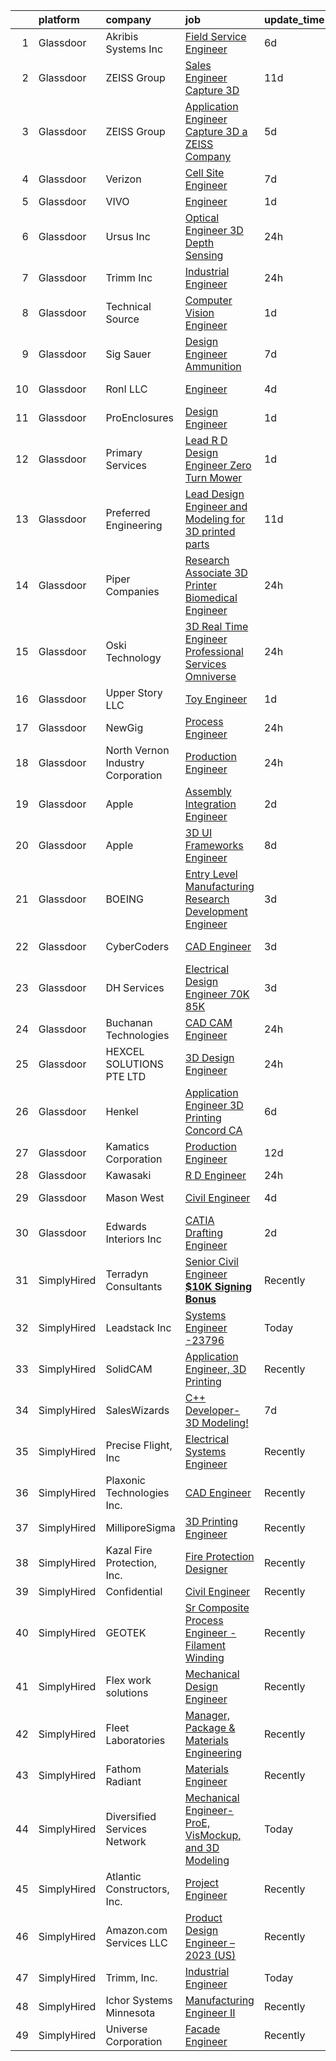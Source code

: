 

|    | platform    | company                           | job                                                                                                                                                                                                                                                                                                                                                                                                                                                                                                                                                                                                                                                                                                                                                                                                                                                                                                                                                                                                                                                                                                                                                                                                                                                                                                                                                                                                                        | update_time   | location                 |
|---:|:------------|:----------------------------------|:---------------------------------------------------------------------------------------------------------------------------------------------------------------------------------------------------------------------------------------------------------------------------------------------------------------------------------------------------------------------------------------------------------------------------------------------------------------------------------------------------------------------------------------------------------------------------------------------------------------------------------------------------------------------------------------------------------------------------------------------------------------------------------------------------------------------------------------------------------------------------------------------------------------------------------------------------------------------------------------------------------------------------------------------------------------------------------------------------------------------------------------------------------------------------------------------------------------------------------------------------------------------------------------------------------------------------------------------------------------------------------------------------------------------------|:--------------|:-------------------------|
|  1 | Glassdoor   | Akribis Systems Inc               | [Field Service Engineer](https://www.glassdoor.com/partner/jobListing.htm?pos=108&ao=1110586&s=58&guid=00000182cea9d863a29eca8887223376&src=GD_JOB_AD&t=SR&vt=w&ea=1&cs=1_7ad6b84d&cb=1661324614200&jobListingId=1008076710592&cpc=10BFF6CCFC5AD8C2&jrtk=3-0-1gb7ajm4g2989001-1gb7ajm50irmi800-6291701da4170bf7--6NYlbfkN0CtwOkgDuej6vPfWODMxjOIyNEohQmdYMppGq8y8dOpBoTzitlsCnYxhtd9vTmg1UzdLh6rPFF_VVqZxLF21bByCvyhy1O5MzjgVvU9Acc7_Q8WwQ-g1M1GZMB7DLJjc-KngpyCITh3-whGh1WGSCa4PiUt_zMeFc1nIPRWs5Fo5lK0Hj3Ps5EC0PZ8ldH-naRgiU6mgs7DRGkrQ9omG15B-Hxdf-kcMV8RSEgvxjUY5uIdZSmfzSjFcvSt531rBfFEOQxUfbbnm4011NVhQDGaqMToMaTZw0UHgqoAgKrR4FBgqvX4KElbkH1e6b2ZwUcoIHAAU3-vyNhkl2r2PQ_Wae0qp84LtPvQKzG-V1NrzSP6hctHJWyU1M4iN7AFHMbq7x2yv8KMlwRtjxbDAoode3kwsVwpB9n0UHg8JtT0CXr17U1iK8Y0iBVKm9jpG43Vz4AumgTAEl3BtpQHKuGnEBjC67A1gCohYF8eG1GdgHeazSfHkh2kvXtMR7SpTbvb-4-Y4TMTCA%3D%3D)                                                                                                                                                                                                                                                                                                                                                                                                                                                                                                                                              | 6d            | Hudson, WI               |
|  2 | Glassdoor   | ZEISS Group                       | [Sales Engineer  Capture 3D](https://www.glassdoor.com/partner/jobListing.htm?pos=103&ao=1110586&s=58&guid=00000182cea9d863a29eca8887223376&src=GD_JOB_AD&t=SR&vt=w&ea=1&cs=1_6c593a16&cb=1661324614199&jobListingId=1008069116207&cpc=EE119509A2DB00C7&jrtk=3-0-1gb7ajm4g2989001-1gb7ajm50irmi800-31567f91b33f287e--6NYlbfkN0ABwDUVlT3Pw5qAnq35jQOIcsB_LA26JxM8HdsefTKsTS0GE99TacnG1pCK3KQxxqg5o3m6y5lKSgdx4bDOGe9lCRdIDrJ771IzmRYM_8nQScsWtXfinQd9VPB_dWl53bWYPNVkKLzZ9A0aa7OC6Pah_7AfAGV2wBszciY94p-l4fvHnkNxWG3Szb1KYzlwFJGfS540Th7ToiJDsW-5-r-VaHCGk_hGk_dpwnyIJzU31oyKKWntw30osgazsRbcxI0ZRxy2vsvK4SL2ZtwrjJzXaDF1tip7GtkFaz4T7nyQSA7H53xnXluT-Pc7kfz5KnogorueTUFaeiindUzPSJfYm-Endu6shXE5XVhoxUyzWEpmfipsx1XZsQ6n9UN3hPuG7GiD0lLA-_S0OWxHtSDA1VTenPrawJ8kEUtHilerLSHSGxm0ZsWwK0cZWuxWdFSjaTjUN1WTf1L_gxTvFelXUWd-oyIye5lNB5nC9BBeg_XwfFXsN8pkk0jQsImh6LbW05GBXIkzOA%3D%3D)                                                                                                                                                                                                                                                                                                                                                                                                                                                                                                                                          | 11d           | Tampa, FL                |
|  3 | Glassdoor   | ZEISS Group                       | [Application Engineer  Capture 3D  a ZEISS Company](https://www.glassdoor.com/partner/jobListing.htm?pos=113&ao=1110586&s=58&guid=00000182cea9d863a29eca8887223376&src=GD_JOB_AD&t=SR&vt=w&cs=1_96659ab1&cb=1661324614200&jobListingId=1008079122129&cpc=2CAED5C921A5F994&jrtk=3-0-1gb7ajm4g2989001-1gb7ajm50irmi800-ca43f4a9a4346213--6NYlbfkN0APGjrfuLgE7GmOqvlNb-vrbT_Hjdj5DhKxRQaYk8SXBnmOwZaoUr917AJKcF3O52t_TCJOSgFLRMDnOV_KOMGPUoTz6vhXW8FCmW0H5rwNqldcaiWMuRqiVdXAGlSpamJ7jFMIYLVL8nhW3ptFc7jpLeYFRqX_h0BCXdvqMobKbiSeO-KDWBkf9-GtjUhNmyjlJzGNGQR-gjGQg2yKvMv42bXzB3oe5WJLesJnNdHdlx2Yu1hm_aA-u-FNLK3q-z-_C8xO5Nsh-x5F7rx8wxNpq7TwcVuYFCjrbRvuTYV7-otiQnxf63L43-r6lBgufyClLyIYYB3NDOEjgNyHrMMJjjNeTtDhNQsFzr50IjgikXaikzQs78Tfbz8qJGCK1QGNjDcoUlBWqqXFxLwaWubyCUaUiJHllhflflwpAs1S_gjlJuGRBwBDK25VpxSO3ZhAIgaKo6ovosFbhSEd1rAnoej1jJh6eqNFH6NCaSPUzoxX7OakXHk52k_xKXrLcZjrONn3DfzbQjpHVa5Tm6Qn1nvk9JVvyxubcNcXUf44EYDVae6uuo-1sZP1O6dkVDKX0glp-hvCsqRl8djqW5qnhwLoUIMYOhJU5BFFXJEBFpTrUqwjZeokEtjf39WV4dZKb23CyXAAcTjDISTFMwepQhJvOxSj7xRmrQzOfGI3aA%3D%3D)                                                                                                                                                                                                                                                                                                                                                        | 5d            | Washington State         |
|  4 | Glassdoor   | Verizon                           | [Cell Site Engineer](https://www.glassdoor.com/partner/jobListing.htm?pos=127&ao=1136043&s=58&guid=00000182cea9d863a29eca8887223376&src=GD_JOB_AD&t=SR&vt=w&cs=1_7c3b3eee&cb=1661324614202&jobListingId=1008074744661&jrtk=3-0-1gb7ajm4g2989001-1gb7ajm50irmi800-f33335cb4b404594-)                                                                                                                                                                                                                                                                                                                                                                                                                                                                                                                                                                                                                                                                                                                                                                                                                                                                                                                                                                                                                                                                                                                                        | 7d            | Plant City, FL           |
|  5 | Glassdoor   | VIVO                              | [Engineer](https://www.glassdoor.com/partner/jobListing.htm?pos=101&ao=1110586&s=58&guid=00000182cea9d863a29eca8887223376&src=GD_JOB_AD&t=SR&vt=w&ea=1&cs=1_cc3a2912&cb=1661324614198&jobListingId=1008085911618&cpc=32FC7AA3C8D42125&jrtk=3-0-1gb7ajm4g2989001-1gb7ajm50irmi800-c7215dc16cfc33e5--6NYlbfkN0AiZWmRzilFqfRcYw3xyS8GBX2FwNtIPeoIpj26BiedIJqXcI7CdyKFu_aW3hzxuzH8plzAzh3JSt0gIgh8zXT9ugxcx0vm90ELTspjkdJTRPJzMWlNt38iPs7M7u6RfBvK2qFSMCJ7GCHwTvKDaD4fMOcFjWN8pJYVKnGNWc3iH3rsxaJ9py6l7vwUUaqvjkh7W0SBDtzmIVkMSFv4j0QByp8z8RG_5Yv1y_TY9-Iq9OXXP8ELMvS0uZbIaOZdpfMP_faIfAjrtDpDUXoohQdYhakqsM1rmbcVhjTHCt7Y1-QYbuPLIW4n4_OR9-hLy_4a9_E3c23UfFR0ErTSEVUQj6osQQ3UOmGBbj79l05GyDTL67dCvXlVByleHxzip2Mxbej4_yrDfrdLrHuhSE8dxFPvWSi10HlJMtYhCoUEK7A6e6eCKG06xY7tHOki54TSzlIXnPc1m7DAL2qPIXmolVJ5g74nyjc8rLH4kQWLBii9zei_satB68gLTXohVKNB4WkG9DKgnUUS6Mre986X)                                                                                                                                                                                                                                                                                                                                                                                                                                                                                                                                                        | 1d            | Goodfield, IL            |
|  6 | Glassdoor   | Ursus  Inc                        | [Optical Engineer   3D Depth Sensing](https://www.glassdoor.com/partner/jobListing.htm?pos=116&ao=1110586&s=58&guid=00000182cea9d863a29eca8887223376&src=GD_JOB_AD&t=SR&vt=w&ea=1&cs=1_13f4a483&cb=1661324614201&jobListingId=1008089571905&cpc=6FC5BA77C9A4CD78&jrtk=3-0-1gb7ajm4g2989001-1gb7ajm50irmi800-ff1ae19b881d2707--6NYlbfkN0CT8vBT9H5mqECx2dfLV_FONLPDKpIRssxVwtj05Tmm4rA5I0VNOPdM1oYsK66ov5oZCnyU3MNzZgfJlv_w7gKgWA03EhLJSvhabudm2f69ApJf7tGDRXoP9nw1asAHGpOJwJoKNt4uO2JNwSLZXHDve11XOSrT41pcEGa3tzbatWfzmcdVW9NXR0im6m8lr1pms6cmEj55mnvE30rDo4mA47lnXczCL0uKjtp7cs3dYAc_f5vf34BYX4WpK9yyoCscobhb25vbPy22jX_ayeXkzgyz7BgFVZsD-rqovI95vVJ9mpQOn1F0lK2Zc_MHNXr5sLWmZBFes2lxuQk4joCaQTViEeu9uZmQh5nlquWewpg-JbhaTOJBMK-Kv-2EqgIFK09dR4Pt11UaE6Fp-ttGL115yg9Tt9ILsDKnVBzSop-J4qo-xZ935R1mv58H1SDh8Q3-kiiIje_m65jsdfnEiLowlE9FgCzX9x2GGeyubASwT0e2EM6JHuUTmokPYiqMCE4o_kJmrRppSlAZEAFNduk1nkTO0xjiQwrrcvrXNP35fs9QloFiZFFghvMaCvvrYQY0x-ZQafgJKXP3i6YySeETpLrMqIW6SnOdOCyZKskfrUKSEDV2iCreDJdEH5pZwYoJqm2F3VZZ-RbraOd87FMxm7UB_9fxtE05iHAZb_o9GvUuY1Nc6XMQCQzP5PZr30Yfurz8oOxBAih0HvotR_2ZlL5NvekQsZf8n1UWA-oib5bq-UegDPt8EmpTe1sFXcSgAn-u1mWR0tVncmfTmgj_VCs5aN0hq3nMSj8KeYlHOI3juDxo2Ty8o0EERA5ktmqkOULQ2OFGhCgnub9OiZH-CqRtqCu1W8EHklMpcP8XN-Qlr0FycfmsssYhKfaWYXl24GEIEbSnaFIem6Vq9Joj91DY3e0TKnmJY2PJOwapdXkVACGet9OGIH74d0ZNoFqqHpzoGjE-BFd9PLNcss8NRTAmzyc5FkFWAnhpedBEnfHI--PBS7NJapde6GwEGD1oelkPFA%3D%3D) | 24h           | Sunnyvale, CA            |
|  7 | Glassdoor   | Trimm  Inc                        | [Industrial Engineer](https://www.glassdoor.com/partner/jobListing.htm?pos=112&ao=1110586&s=58&guid=00000182cea9d863a29eca8887223376&src=GD_JOB_AD&t=SR&vt=w&ea=1&cs=1_7e8202c7&cb=1661324614200&jobListingId=1008088456224&cpc=6EF74AC2F94C1840&jrtk=3-0-1gb7ajm4g2989001-1gb7ajm50irmi800-54758d6839220e0b--6NYlbfkN0CnvnrZV6i1JGX1yqycrBVKxG_QbmFGo1hJvaAPDrdCVeK8_187gOsCg_ADOPDB67S9WG8wiUOOrbbJ1z-n1YQl8kFUPZMC2hIMcxJjbTtuPdZ0f291fdZ7wpdf32OhtozXO3JlUvJ4qe37tVPkcCogLU_F5eJZ5WP1mmIgkmb1FUQgNmXSGoRsUniFPLEChwYpRsm-0l_ffUfzwnfhsfNm5uqMJFP3w8-aMU_tmqz8_XGlre5DOZ4enrOPpFL_xLkeWVufRL11S-i-HEY4E8X-NijcJpgmdg8sczx6XQsw9v4Cmh5FlM4HSeiJZ93lWXc12Lmsl6U7rtAGKEeG3KBgv0QeKqJkrWefXe-QaGnOSwQOXlZmPHI4K1wTc952WdEX6HP7kqYMQd4mlPBV_Zlretq7gc4NFGXODtfpmNpyXkU1atGRFIjjJlNBwSNgJ7XUJjYRJoYTEmpwFV3y2EKuqeCdMpT130tFuKteI7cQa_6nBQbGUlBgJQA4w43QQoZ3DlqJrbI_gw%3D%3D)                                                                                                                                                                                                                                                                                                                                                                                                                                                                                                                                                 | 24h           | Youngsville, NC          |
|  8 | Glassdoor   | Technical Source                  | [Computer Vision Engineer](https://www.glassdoor.com/partner/jobListing.htm?pos=117&ao=1110586&s=58&guid=00000182cea9d863a29eca8887223376&src=GD_JOB_AD&t=SR&vt=w&ea=1&cs=1_9946cc7e&cb=1661324614201&jobListingId=1008085833422&cpc=C4A69CCDBB3B9599&jrtk=3-0-1gb7ajm4g2989001-1gb7ajm50irmi800-91c8697f465271a4--6NYlbfkN0BVHAVbyk02xtdsekdlTrE-4sTi7dv4b3jkPrZBtDRpMmX6F-ebl-7PLX6xGoiR0jgKRJ5HX6zdy3Xj90GVRnpDwdExJdtvYxPohn4BtSrmMjP3lgVr-tNIqPkyteLcQc0LVDIrkbto_orHky_uKGNFjPucGDwXHJZVMptuR6BIIDw1qVaBbG9dGFX689U-B2bJzBnDiPhNDNf6XfYtXTQU7h6ZD9ivVaDn3S6Bxn2JzURmqqFJk8S-UbIxKvXEBc4rp_Lhpk5fOYLEpq7_1u93cYEPGwlAYfCIFLQyjY-QVeaWGzaLEkpjH82aVW7iyXw6csmTMJuARF-mOOGzopzNziPDsbdkYZgjenRWohzEksSysYlQq6oQVwLy_-soJt_XS1OAyKe7gdkE_bXENYr1yY8nE9J9yQm-W05aJzcH7olZf2dyJwo1UvgJnVjPdzI_v1UyzmTia8bkZZP7vm96II3rFTP5OsLV2bwfKE-P3OIh4Ev8lEBk1hskiksi3-uDvsULDr51KQ%3D%3D)                                                                                                                                                                                                                                                                                                                                                                                                                                                                                                                                            | 1d            | Remote                   |
|  9 | Glassdoor   | Sig Sauer                         | [Design Engineer  Ammunition](https://www.glassdoor.com/partner/jobListing.htm?pos=115&ao=1110586&s=58&guid=00000182cea9d863a29eca8887223376&src=GD_JOB_AD&t=SR&vt=w&cs=1_31e53204&cb=1661324614201&jobListingId=1008073634313&cpc=3DB599BF2F4828F0&jrtk=3-0-1gb7ajm4g2989001-1gb7ajm50irmi800-0ab23cd7003df475--6NYlbfkN0CghpeLWuTRdoGXIEVjoQqORaEeGKNEl0CvB1mQcnQv4u3LEQVAcOvem5VFoPyvuLBjdVyKOHAcDTes2Kar9iRr3JCb_gsErKJOmMBPgkAVRAL3f-OspaKEfWx52cdic_0ieE-6GDxbw_4L7k2jjzmFlOX1JUslEKxfJiVFsnXqQ7AhAbGLW92V2IJ9ootpCLonC8zG0s_OVn2g7i7mcCETiny08DvSJ1umxnu5n5-T40SwctOsqXx48EqFIhij2nAeVKVnt5fmSkOpedhGccbFJ4Rdm_QQvp4xb2PSfaYNEQRsNfuUP3dqngdj17ipysw1ihH6SCHzeiRXjDYgortBHk8zbphBqWvosNQqfze5DKhlKHDQAfALv94lxIoFNQyxWOYRw2JPi3m4hMI1NDsMCQ7cyiFz60l8elGnjAgUce3odRUpCze9M3ij-vUquZwCJgeXRhODAB6loPwOC_aPQxP2Eg9U3NRR0d8ryKvijPgXhW5fx8vVZNPJUpdPWDl8SHhfHhvl62sgQrsI0Ls42j6y6adOXBiGw0EDSMtJRw%3D%3D)                                                                                                                                                                                                                                                                                                                                                                                                                                                                                                              | 7d            | Jacksonville, AR         |
| 10 | Glassdoor   | RonI LLC                          | [Engineer](https://www.glassdoor.com/partner/jobListing.htm?pos=111&ao=1110586&s=58&guid=00000182cea9d863a29eca8887223376&src=GD_JOB_AD&t=SR&vt=w&ea=1&cs=1_80236d9e&cb=1661324614200&jobListingId=1008080991590&cpc=9EDA28EADF1DF7F0&jrtk=3-0-1gb7ajm4g2989001-1gb7ajm50irmi800-96e60685ad313a38--6NYlbfkN0Dx3r3E47sSe5bB3PIy1uzBZvlB7xy2NhfhZMlxQTsxrB8uLyVvmRNwv4kI9dSK_jZRhyuJ7zO9nU6pKMup8MAJILG03LWFVTb8SFHhzYN99eyfIQw7jgpgvbDVwg3EQdN23oTptbPzjSX_eHDiPJT94Yju8nnefmCubJ3nERH8IpIAoBe2GwyOvaDqtCgz5_SM3PuAZ65MmLQjx_7l8fbC-wQwhaTjlU-495wEvlDKJIdiKYRzcwXeiOmZDlJPRwt_ShwxO29YPpDfICAlwvTXbOhaPp4uvyPB3V200X8cU1bLB2eyCNnUG2MGQpdftBB3ZmyvI8GUnIm2nz9cpIWD-diL7YqFh4Xvmfpv2H3Gem0CyAPXvTHk1Fg3Na49U1BJjKsRaTGPlpjdRaoq1FfAW62ZA9_jFUiHQhBKjD7ORqRle3jp0iqT_EhPpNplWLLHIGRUM6vTPUXzpdd-H5yDZhz1ul5yFhB66xE_BEDdJ_7gpsJXBw7a)                                                                                                                                                                                                                                                                                                                                                                                                                                                                                                                                                                                        | 4d            | Charlotte, NC            |
| 11 | Glassdoor   | ProEnclosures                     | [Design Engineer](https://www.glassdoor.com/partner/jobListing.htm?pos=109&ao=1110586&s=58&guid=00000182cea9d863a29eca8887223376&src=GD_JOB_AD&t=SR&vt=w&ea=1&cs=1_4155ed23&cb=1661324614200&jobListingId=1008085916362&cpc=F4333377EDC1BC7E&jrtk=3-0-1gb7ajm4g2989001-1gb7ajm50irmi800-0cbf33bd16d4bd57--6NYlbfkN0CHpSnjIPxMtekS58WZl5Olhjo2iWL5RjE_Boe0ccr3FtkVqT9ttgfNGospcyS1Pe2Zs9ub7Rev2usP-prArMLqQL30e7224YcdWRDvPv4DQrrhnC5R-dW_pDh2wHcp5C56xseerZyTgdqN_p_xP_rLQiQJEcUf3-IM2o9JsOOWLRFv1vaB-09AbpYuIrmBoq87lTt9gksAkjjV9HjqRk1DXDebAuYbQOen0-nKUrHnB5DnF9W2yHRccktJ-cBpc9ZjjoOWjlfkU5LBqYnHHGt6jUK3pyts9HqrkXVEWatRX2i3f4cekKeOXSEaWRbArhGnN30wTjDBmAdrQElq4LxnOe4LEyQRplwwZGaysq8fD3ruAnHhGWzZRBd48vqOlZ34OeAZq9RQ1Gr4g-CMGc3prti7dthT8rKiPK7m1b4YwYKvZBJdTC-x2Mnl2XJlL9l6bJFwY4-IkY_1wFylyjDxzI24MW8oAs4N9cbEHWHGqetvyC_iNfZp48nR8NWvLYY%3D)                                                                                                                                                                                                                                                                                                                                                                                                                                                                                                                                                                   | 1d            | Milton, KY               |
| 12 | Glassdoor   | Primary Services                  | [Lead R   D Design Engineer   Zero Turn Mower](https://www.glassdoor.com/partner/jobListing.htm?pos=120&ao=1110586&s=58&guid=00000182cea9d863a29eca8887223376&src=GD_JOB_AD&t=SR&vt=w&ea=1&cs=1_a62dba5f&cb=1661324614201&jobListingId=1008085918357&cpc=8795CF9063CD573D&jrtk=3-0-1gb7ajm4g2989001-1gb7ajm50irmi800-b5e04c6d2b30aee7--6NYlbfkN0DkAuS3KFJ6sEqm5vJe9sGaa1WxCfLpR-s1UIRS6owCr5NLUxXzD1YC0Ch5USQ9HZzyQkNMeS-JPTkkeP6OSEnX-Aed6qdxBo_csBktDIy-S6SpR_LRVxaGlmIkZsTbfiD2HtqAeTfdfi6ReqGx2DCADFtu4g44Zvikv0uTFDsjoguOtMmkhQZ2_Sby_XOQ6l2DMx9UvEwzvPtuddENiHDcHKKU703zCTL4A4fAnhp4ncDGwzN7VdX6_zF_FL184f_EoBswYnMgnaxHbbbkUXC1QGZIdOK8oaFsNRGSDTixyalOJhjIts4BgpCja0_6nSnHOCwpLi8ecM4XgNrMz6Ciytvb-Ulo0ZDhIse3ykXIAnoK8Sx41mkqWjNHTDrw8TdXZTMGQjFjc_aMfuQpoI5RW_x8TFmZ4SoHiGS_G5JsmlwWeW43vA4Gp9pRKUjvN7jDhWPqZbzBuXqQKJIH_ICZh79R2RqoEt4YYn0zCntrT7oAZM_KFP0ATxgJLvTWvkA9CutW_sne9w%3D%3D)                                                                                                                                                                                                                                                                                                                                                                                                                                                                                                                        | 1d            | Charlotte, NC            |
| 13 | Glassdoor   | Preferred Engineering             | [Lead Design Engineer and Modeling for 3D printed parts](https://www.glassdoor.com/partner/jobListing.htm?pos=102&ao=1110586&s=58&guid=00000182cea9d863a29eca8887223376&src=GD_JOB_AD&t=SR&vt=w&ea=1&cs=1_a6907f0f&cb=1661324614199&jobListingId=1008068856741&cpc=B72124DFC812C29A&jrtk=3-0-1gb7ajm4g2989001-1gb7ajm50irmi800-f329d242def1f53e--6NYlbfkN0D_KRozbKJx95I3LRYgbj09bqBDFeyQG4s8tCOB31p2DIWMu5M2INXiCTKHU_n_5P1PSkyFWjBR3vVVz2RA7MsxyicmVSl72WI87uglM6kDeRmMHKAKYGQdQgPNSYkGiqNtr6xll8WzyxsE1S9GrPtAnKoWNZoYgNSaauATkb9E_uVY5_yq4aX4LQ4AK9YZACNIdFCkvgKlFBLkbhlLTRocrdxARLcK0-K6eiin0DfTSOnZSDC65eU3DlOhSX7rrvVZ5rhl66zFwlx9qfjRZx5odAHpwALGKzu6cYnxbkSO13262dz-3j0-rQ5mHQcPtJzOvhTSvSj_mLzG7CGo5brrkYCZHJgyIaoDtBzgsPZZPMZa93zM7ji1dklzYW8bdP5DMGMYfCyuTO6AlfQqXt_AzF59xghtzjfA4mNWBeQm4JDhQulv6Fbnq74FjDw1wJrs8bg1IYl2cWC8SMkhllPYWl7TWN9JEkO5mbXoV_cKmkanyOUioACeT2QaEPktAKgHwkkm3ZWuDkYURnOHtddKbbkl_BzBHfJEpTfzL9JKJA%3D%3D)                                                                                                                                                                                                                                                                                                                                                                                                                                                                              | 11d           | Rochester, MI            |
| 14 | Glassdoor   | Piper Companies                   | [Research Associate  3D Printer Biomedical Engineer ](https://www.glassdoor.com/partner/jobListing.htm?pos=124&ao=1136043&s=58&guid=00000182cea9d863a29eca8887223376&src=GD_JOB_AD&t=SR&vt=w&cs=1_48bd026b&cb=1661324614202&jobListingId=1008088950294&jrtk=3-0-1gb7ajm4g2989001-1gb7ajm50irmi800-b117ce7b34d12a48-)                                                                                                                                                                                                                                                                                                                                                                                                                                                                                                                                                                                                                                                                                                                                                                                                                                                                                                                                                                                                                                                                                                       | 24h           | Manchester, NH           |
| 15 | Glassdoor   | Oski Technology                   | [3D Real Time Engineer  Professional Services   Omniverse](https://www.glassdoor.com/partner/jobListing.htm?pos=125&ao=1136043&s=58&guid=00000182cea9d863a29eca8887223376&src=GD_JOB_AD&t=SR&vt=w&cs=1_2dc58391&cb=1661324614202&jobListingId=1008089701518&jrtk=3-0-1gb7ajm4g2989001-1gb7ajm50irmi800-5cddf89a37eb1084-)                                                                                                                                                                                                                                                                                                                                                                                                                                                                                                                                                                                                                                                                                                                                                                                                                                                                                                                                                                                                                                                                                                  | 24h           | Santa Clara, CA          |
| 16 | Glassdoor   | Upper Story LLC                   | [Toy Engineer](https://www.glassdoor.com/partner/jobListing.htm?pos=107&ao=1110586&s=58&guid=00000182cea9d863a29eca8887223376&src=GD_JOB_AD&t=SR&vt=w&ea=1&cs=1_62fc0080&cb=1661324614200&jobListingId=1008086430450&cpc=F9A77EB4FA44235E&jrtk=3-0-1gb7ajm4g2989001-1gb7ajm50irmi800-8e9045b98a7d6afb--6NYlbfkN0DLWr0FuvwmpNY589ecXM0wpB-l41nBtAe9mv-PvJGiqY2XXdCE470s5oT471kra1F-IId2gStq8Ta3dXniIOWV8G08l8ifhpdDZ7yC8TGkrhfI1wTq7P50d34ad-YCvxhdS9RGyJBus14zR4NTzFJfBccDthpAVm-KkcFRqgtVrnho4i9k_wndR94p6TjUWUnhSQnmGHu4MqsVu0kKmlYt3L4wVyB1eX7vv7qnxPHHfnHHdGBGHx-Zb5NhME0wAdUl_LIot07cmiMJ9pjyUwmsppWZm0PH6pANYk3WB1TLElH4MoMi9IKDmtVg53ffgVg0oo_4I3KE5gqF79qaJ5-qi81VdUUlEnXYCzVHuhIIEItstUgqKPdJ9aC8Gej0ShYFUIwKm1g12KshTl1HhIokG0C1h7_p818-P1g4VZ5c18Wk8tUSUnNxTuxzlCQpkYHstzF6J_0NY2lrmOE3yf75cD79ULbBP1qDyUGLC5baiXXFe6lchAiG)                                                                                                                                                                                                                                                                                                                                                                                                                                                                                                                                                                                    | 1d            | Saint Paul, MN           |
| 17 | Glassdoor   | NewGig                            | [Process Engineer](https://www.glassdoor.com/partner/jobListing.htm?pos=119&ao=1110586&s=58&guid=00000182cea9d863a29eca8887223376&src=GD_JOB_AD&t=SR&vt=w&ea=1&cs=1_947df7cf&cb=1661324614201&jobListingId=1008088695133&cpc=F4EED0218A761C36&jrtk=3-0-1gb7ajm4g2989001-1gb7ajm50irmi800-94d3d823d1e70256--6NYlbfkN0DMRWx3dxQwEUy80STP2pDlM0S_bnaKySzJTmtENEPEW3GrnwDjkmeNwP_gM4-BL2FJkvmhQySplD2WudH-e5Gnba0E6uky_fqCL_fi-evBmxZVo42ihuy7cKX_hyaW1NLIh8T4Ghg9eCBux1A162TJ_C0977QZmGSTTACsFmMrVJBIpR9OyatsT0JUvM7CiGpNUglqWCL9wn6A7I5YyMKSrD5RKa9iSKRDG3aspNhdyqPY8GIdR6wKDYWKqyhgNZkwbGmYwyN626V_jkCfndSlco_hl70RP7xe1ETGirbBLPcCA6W0FaXJrIgHYczZzPZ8uehzHjjXRz194C8kJHGjO0ERtlwbdBXGbSPkr9y2t4bi00m_8M43HLrvxeYy3RFK09x2bqvzJUolg1cdFFJAXY6_48JTTr9vAjkWnqpFlgsTn5RmXudQfINj8lp5j8juHzp8IkTgmF4Vz8ShI6pIAWaH-wVtUKkiLpQPmFA-hNRcPdZQoz310VqiMpeyq_PTOi6m8SPgGru0o6rkHc12EcBj4s1MjrUbmgtTKYfE9p6qeg7i4MVGgn9GPliyZqqLUSDQvfjyTp2_qJheLMMt4pjY4B5DRquAUC2DmNt5orVcUjpBgHygaccOQs98k_pcW4RqXdE6yj0HM0aMo14MXkcrHnjDxhwNljiVzRPAU86-xOwAiEsd_LoGH3C8zZjnG1D7QUIQAaQ9B7myqZIOtA7WvHXXEPeYFiw41QuM656FtvaLrG0UW0t3V2hkQJiQcGDzHHe9Hw%3D%3D)                                                                                                                                                                                                                                                                                    | 24h           | Barrington, NH           |
| 18 | Glassdoor   | North Vernon Industry Corporation | [Production Engineer](https://www.glassdoor.com/partner/jobListing.htm?pos=104&ao=1110586&s=58&guid=00000182cea9d863a29eca8887223376&src=GD_JOB_AD&t=SR&vt=w&ea=1&cs=1_c9423b2c&cb=1661324614199&jobListingId=1008087990476&cpc=69B8552047CEAB84&jrtk=3-0-1gb7ajm4g2989001-1gb7ajm50irmi800-fa74d7aa81bc6a99--6NYlbfkN0AEUSoZ8Q6MTlPUfi1Ow4rdHZ2Oh79Dv40WcjdpagmZC9NbJJpdwzpnzeFtE_bI80wh1rctiymvhjCYyUI3tjBmCI2JWRDnRLq73IAIfNh355zh4Ksd5sE_sdF3aZc5vShvPFLmawo0ELPswLTVd525dZNZal-cJoJTpEgzRbz4kkp0kGauyurH-ZM9bJW2o3MQpr4Iz68KsY5l2gJSFGmU7Nhuov3gw6pudfZEfJ2iI24hJy1a2vJPnu0aM3AB4tbo19AO1D8qf1EtDhr_zpOm8uYsUwnQSb_YJBhPS30lcQLwCs6IAuAU_BR2jiOfh16DqcV9zKsbx8P1S13WAY0qUefZCxMKyH5WPClxRMXSr7C7_Jku7bh_ZWrB3_hgzV0TNwp1j_XqwLpXufua0mbH86WXNCPUlJ5xNy32fdTcXurix0FKoL-8f8JfKGSrrc0pceQTYgGeeuhecXf87WGZT4jxGnj6bKnAKe6Q7zaRrilh5Y5gJLY9gmXdXVyI7KKZamMm2CoJLXAkG9jv5rNv)                                                                                                                                                                                                                                                                                                                                                                                                                                                                                                                                             | 24h           | North Vernon, IN         |
| 19 | Glassdoor   | Apple                             | [Assembly Integration Engineer](https://www.glassdoor.com/partner/jobListing.htm?pos=126&ao=1136043&s=58&guid=00000182cea9d863a29eca8887223376&src=GD_JOB_AD&t=SR&vt=w&cs=1_5327e681&cb=1661324614202&jobListingId=1008084546142&jrtk=3-0-1gb7ajm4g2989001-1gb7ajm50irmi800-9a0d1239782fd230-)                                                                                                                                                                                                                                                                                                                                                                                                                                                                                                                                                                                                                                                                                                                                                                                                                                                                                                                                                                                                                                                                                                                             | 2d            | Cupertino, CA            |
| 20 | Glassdoor   | Apple                             | [3D UI Frameworks Engineer](https://www.glassdoor.com/partner/jobListing.htm?pos=114&ao=1110586&s=58&guid=00000182cea9d863a29eca8887223376&src=GD_JOB_AD&t=SR&vt=w&cs=1_c16de462&cb=1661324614200&jobListingId=1008072872977&cpc=F41FEAB56D215062&jrtk=3-0-1gb7ajm4g2989001-1gb7ajm50irmi800-49a0a698294376d1--6NYlbfkN0BvKrLyj5gPmtZO9T8euul8TCxuuKNOtzRJOomxnwSEodTz2Bc-sPZlbtkML8D-m4pzgMpahLgxDqPQp9W4kLJToXoDTWfsXG3kYYdBYf4dNUL-7d4N0br_u64IwiEd24PJmMi-fDZwHuAfRIl4MrYq1sWWPZEfohc1M4lIFvC65wWmOyI4i4Zo2qWKM08UjHpNNhmcdAgsVGViCHbTmzgIGNwZgtjSEghe-s5DEB61HJcCun9KAIV2XyjAcyX7XYmugjpvCV1TpkeN2p56c3JrseeIdJVZmuFvHVDVYd3Zb_cIEd38Q37HFPZAefjpAPpjjhvlSSmRpEDDQezi-J33J-urPZvGF_Aupa4ClyOqHOHtMYzXYIcEZFvijjNEvoJRcqA_acYYyFNW0W3ZezLxbk6824MQyUak84qtyHXefedhqH-UzsPkRM2PF6tpv4TFU4Jn07MXQJwURlbNDnluaOG8yUTMJbUhNo2cph_bzv1TjzDb2efxkAFBqKn253Sh_xkvR6iWdcNVyvrY4m5_ufAk5lI8rPJByWbnX4mtzhY1lLrRPa9hT3x0igyJ6P4VG1bPHX8YYluO4J6NVNw6C6EMtl034Ax13YOJMhFeesfAQPQO0FoaOd1qqIJbPM3Ot4FcU0EwBc9kubnPzvKJyet8eCbMFauJ4WjCBudFqS7f_HYC5iHrNV5GNQnv2D5llM1rqMlz5WJ83DRF8S9-MltedoroBUNFufcInPzEHdE1lES7CNPouzhvdC_Cby6eXzQUhkfyiUDYKUypxIiodi3xWdNgmTzc9vTOBy7hA9GGc_emco6nE3g-3fOIOYlU4CXOVDSL08zvVCwqp5CCucEH2w_0qUXNVGLPzLWUL9r8NMxW8WDfRbP3kc5xdSOOfM24Ujf-R_vkY4ZIkhxvHHNzQPWdiYM07QY6_ieH17-q3QxuR47MWy4Y6o7vAHKugnskSPdzNg%3D%3D)                                                                                | 8d            | Boulder, CO              |
| 21 | Glassdoor   | BOEING                            | [Entry Level Manufacturing Research   Development Engineer](https://www.glassdoor.com/partner/jobListing.htm?pos=128&ao=1136043&s=58&guid=00000182cea9d863a29eca8887223376&src=GD_JOB_AD&t=SR&vt=w&cs=1_3cfcf42e&cb=1661324614202&jobListingId=1008082302164&jrtk=3-0-1gb7ajm4g2989001-1gb7ajm50irmi800-85ac19c325177c09-)                                                                                                                                                                                                                                                                                                                                                                                                                                                                                                                                                                                                                                                                                                                                                                                                                                                                                                                                                                                                                                                                                                 | 3d            | Mesa, AZ                 |
| 22 | Glassdoor   | CyberCoders                       | [CAD Engineer](https://www.glassdoor.com/partner/jobListing.htm?pos=118&ao=1110586&s=58&guid=00000182cea9d863a29eca8887223376&src=GD_JOB_AD&t=SR&vt=w&ea=1&cs=1_94a4477f&cb=1661324614201&jobListingId=1008082967956&cpc=C4A69CCDBB3B9599&jrtk=3-0-1gb7ajm4g2989001-1gb7ajm50irmi800-3b2f0da005d749e1--6NYlbfkN0CpFJQzrgRR8WqXWK1qKKEqALWJw739KlKqr2H-MSI4eoBlI4EFrmor2FYZMP3muM0sDczIvLlqMPLtmk6-IBuNNSGQu3YCTIrtH1Rh6RFyzu1NpSHHhGYKeDUIfAjvZzSz8RhBBuDRK1ZB6ZlPGwlLzkb12FN5CBknX-aNpSl5Pw635elVXy4q7vOvmd6UvCWkh6GShA2oacbRneVQJyUEqdnQjwfdN6KMdNn-OMUbziVqq0O3fEgWdcDQiEucw99YT9rWmQjtR8SwoguPFKluw6hADE1PmuMWgOfYAcDc_7io3Du_2uv96zcZqm34Z-IoW6bV5g3nrYT8jGsKRJXNn71fNWPMshad3y9eo_ftanFFQU1zQGYtbG-UDR2kGCWn5gBxHhID-X4D2MmRE7lo6KiF7M1996MM0idepEcloTotw4j9F9DC-ZTMglzu1TIGPCnRXE0wlYFA3y53aq9of3imAd3fUMIRpPU8JSPhcuf4l4TU-wOFPp2OYq8wDaRhPHLfWsaEGDs2zH3WNOTvxFvrdP6057-d0Po3JIOp7upF1yYjA60ocSN1zUOc5i3V84wKy2nb5Kx99Xso2KXRmExm0szdn2iK-z-pyycZhHYjmRQ0Zq0hAgOwvYm8xb1zjcn6eO_no9k3gZ8rbyDU1fSjtZrhMU1bc0ybbH1_6DaOC4ERVYDo5W1MthJkCaFHkDQb62N2maS0ToPTgqT_GweRQlhYPzYYGA4gmyOtkpcHZxrSHQJ0ixtVDt2qXmH58LOJuGEQSuBhL7s8uMArRxANK_Jf2Q1s7cJI7Qif6EqYwphOxoDXugLG-yQxxK3em3UPUDywIlCf_ghf3_vfntvaroFGBq4nJFl5thWH5y8ncu2gbg4UREoD5UAFWaF-TPfH7BIzDgYWxdFlUJ78vIcnaDT9RBWdU03b4zNfub3N01jhxKowHg1t8DMwaxqJ4a1gxiJrGN5dLwTOMomzujo0HyXOHc9xFT44m8emIT3bq3AovFM_bkH2WCBlNWM%3D)                                      | 3d            | Los Angeles, CA          |
| 23 | Glassdoor   | DH Services                       | [Electrical Design Engineer 70K 85K](https://www.glassdoor.com/partner/jobListing.htm?pos=130&ao=1136043&s=58&guid=00000182cea9d863a29eca8887223376&src=GD_JOB_AD&t=SR&vt=w&ea=1&cs=1_364549b5&cb=1661324614202&jobListingId=1008082680829&jrtk=3-0-1gb7ajm4g2989001-1gb7ajm50irmi800-544eb2e573dbc915-)                                                                                                                                                                                                                                                                                                                                                                                                                                                                                                                                                                                                                                                                                                                                                                                                                                                                                                                                                                                                                                                                                                                   | 3d            | Milwaukee, WI            |
| 24 | Glassdoor   | Buchanan Technologies             | [CAD CAM Engineer](https://www.glassdoor.com/partner/jobListing.htm?pos=106&ao=1110586&s=58&guid=00000182cea9d863a29eca8887223376&src=GD_JOB_AD&t=SR&vt=w&ea=1&cs=1_470494bd&cb=1661324614199&jobListingId=1008089209660&cpc=B570179B49F70162&jrtk=3-0-1gb7ajm4g2989001-1gb7ajm50irmi800-0efe592fd129ca55--6NYlbfkN0BTlVOecmu7vzuMx0kgVGlE9ftidFsEsAB-wXc2EdpXUS113AGz_NhFMUNbkMdbpBFhImAJ3aPEu4ws7yHnk9mJ_Y3XjvDPEpfEKfK1XAlhuy9hudq84yXwscPD5UFqH-l8jAwfH0mb_v-xLvAf8vgUabE5WI99C1DjMdTDPzCZJUlItVknJtvRy6uX7wA32Jkt-85RgARiy6jpzkLus-4y5Tmnz-FcvC9ue3CfuVy6AvfriqEE48AUdsB1TT9RaWamuNkJRI2a3PSq9xZrBkskZQpxNAIhrfhZSa4AAeK-r8OFxS3mJ_D-WqmZi4Q6110DYHHUDAxdas6oi32vjOm60OIxy7FTZakQyFbTjcg9ThUdQMTZsw9K5R-wFiWudo5VU9jH4l_ah-j5rhIx0fMcI8JmUliSKCZfzHJvrBX4cBIDogfsuF7A-4jIGZgPc53yIIidQSxpQObfGK8ECC_8uR7zcwoXst2DCcr3r4TPg02-Jnpuz7wj1IrmG_fgZc6F8wOitvUNFw%3D%3D)                                                                                                                                                                                                                                                                                                                                                                                                                                                                                                                                                    | 24h           | Hurst, TX                |
| 25 | Glassdoor   | HEXCEL SOLUTIONS PTE  LTD         | [3D Design Engineer](https://www.glassdoor.com/partner/jobListing.htm?pos=123&ao=1136043&s=58&guid=00000182cea9d863a29eca8887223376&src=GD_JOB_AD&t=SR&vt=w&cs=1_b79e14a8&cb=1661324614202&jobListingId=1008088087318&jrtk=3-0-1gb7ajm4g2989001-1gb7ajm50irmi800-b452b75e8dd8f108-)                                                                                                                                                                                                                                                                                                                                                                                                                                                                                                                                                                                                                                                                                                                                                                                                                                                                                                                                                                                                                                                                                                                                        | 24h           | Marina, CA               |
| 26 | Glassdoor   | Henkel                            | [Application Engineer 3D Printing   Concord  CA](https://www.glassdoor.com/partner/jobListing.htm?pos=110&ao=1110586&s=58&guid=00000182cea9d863a29eca8887223376&src=GD_JOB_AD&t=SR&vt=w&cs=1_a2fcb006&cb=1661324614200&jobListingId=1008076626594&cpc=F41FEAB56D215062&jrtk=3-0-1gb7ajm4g2989001-1gb7ajm50irmi800-c3139c9f5ee97833--6NYlbfkN0Bnb2JtfZ4AEsMA1Pu2i33F7qA_ifajj7vsPj00nFwV5oJ5S38d4YJev97vL1XpAk6DBjTRsuzjdRRJG-BVsiJP9eHeDfx9zucK1b58C0cnFWL-90Lr1c5XKJc33GYfnUz3vafLYHGGf3kojZK5Y3bCsuvAyU6VDYSeT-jdgZJvp_qaLkyl9-U52-riEtTiRo-qP041EVYpr6gbFbt7YI9WeDCQ9BjEJx4IZWIuDZMOQHaIAjuZBjRFXfG5v8YG4P7RyWRGB8wtUDOmu1C_E96Tsy2M3KrVSNeVogQMX-G0s2QZuo0ECChWl4UpepW59KYitLkNc9nUCU7-kCGFPCudR7FHcW6o3gs_oAbQt_H_VTAQjSLvAY_fA5NSHrPvnJXWzoa8fiRt_F-Las_yJjUth33v98hloqbFs2MbU6ScAkLrf11RBK1vl5b-UWi_WDsKgVY6e3XBAolxaQHhYkdH0GpkSNn5agO0BNGeCcdudavq6ri7Dx1JCb70ewLS401GKDrI-YTlz27V6ZR9V2cuOdVmy_a467o%3D)                                                                                                                                                                                                                                                                                                                                                                                                                                                                                                         | 6d            | Concord, CA              |
| 27 | Glassdoor   | Kamatics Corporation              | [Production Engineer](https://www.glassdoor.com/partner/jobListing.htm?pos=121&ao=1110586&s=58&guid=00000182cea9d863a29eca8887223376&src=GD_JOB_AD&t=SR&vt=w&cs=1_27c64cb5&cb=1661324614201&jobListingId=1008066842613&cpc=47CFDC01B3F81FAC&jrtk=3-0-1gb7ajm4g2989001-1gb7ajm50irmi800-6df73782fed2e9dd--6NYlbfkN0D0ff9e8Lfwlpl5zGbQmpn59AL71QmFd7VKOAnfyjZzp5sdngV8WPgYe0dov1m7Y2kgVEDm-4w3egKZ9Tb9VUkW8Je355XvajI0Ol8gSUmTORHS_yySZH42bZjGeqSp2EOPq2UqBHt4Eab-4S-iUHYxMFXcQOw61hSzuYa-GLlN1pvRFim67xE5DOXdgpsffymr1CofyUB9-Qfotjk5xyIK_EB4PtrKvcYM06ZUKGxlqzoP1D34x-S-0P9bCQJXpHFB0H5F9Sx1QhFZrl1Cxav7DmsIDlD_NIe9EKNgrCYZ9GGk6kBtQ2fvEaJg25OkGqpfor9q4W7h_4F3equhQ171bfsJvuWA8QCk4jbbzHfqoiHEKilXUiVPEKs5cugCq0S0Pp-epXZ4eMI3-r0t94KQf2SlsHL-uCjuSXQTPBYEMis7Imhqoq4PtEB7cs6ZNZgTVre0f6nQg9RnPOdKoJYun-N-vQGAL6z9N0lIcaJd0g%3D%3D)                                                                                                                                                                                                                                                                                                                                                                                                                                                                                                                                                                                      | 12d           | Bloomfield, CT           |
| 28 | Glassdoor   | Kawasaki                          | [R   D Engineer](https://www.glassdoor.com/partner/jobListing.htm?pos=122&ao=1136043&s=58&guid=00000182cea9d863a29eca8887223376&src=GD_JOB_AD&t=SR&vt=w&cs=1_1412fe71&cb=1661324614202&jobListingId=1008088338385&jrtk=3-0-1gb7ajm4g2989001-1gb7ajm50irmi800-494fa8131960add1-)                                                                                                                                                                                                                                                                                                                                                                                                                                                                                                                                                                                                                                                                                                                                                                                                                                                                                                                                                                                                                                                                                                                                            | 24h           | Lincoln, NE              |
| 29 | Glassdoor   | Mason West                        | [Civil Engineer](https://www.glassdoor.com/partner/jobListing.htm?pos=105&ao=1110586&s=58&guid=00000182cea9d863a29eca8887223376&src=GD_JOB_AD&t=SR&vt=w&ea=1&cs=1_85318cba&cb=1661324614199&jobListingId=1008081880462&cpc=0A5953EA3E9CE03C&jrtk=3-0-1gb7ajm4g2989001-1gb7ajm50irmi800-37c4e3aa24a2a5c0--6NYlbfkN0Af7IH--f52cTUDwFMUanxXcd3NiV5wYJyzlyk1G5yREQl55-HAat8Ciws5Gnn9ASqcrIF9pmTm4iOdLuLwr9YP6F8AKPHIyaTDjox2EeGCxdebwArNFjieMX8Sc8vOmd5-fwv0_JQTqiZcvfbN2QMvzajEwBnK-fYicK37N0EheJ6MTnKKD0kGsq3Hlx8ujKPuyFlumeILdU4AlX5DX-Noe9mCwvzWKUPFAXXOXLTgeUhNKIfrIwBvDgtU3N64ZqOd0SLP-3sQohrthviVQn_vm5t8yn1PzeJ2FG-orpRNIZl3A5IMGaL4BkfERD4Cs1bpmAbbK5dvD0Wkl8-JvDxQ9CKhXBL5Zh_8-59hdBf0UiVac5G3jCOqswdVBuBCH9PML4zrzUfVVIr-DrEacS5T2RLBjNSuzXWlBRwH1JhG3xhVUla6K9W3S9shkjG3mdWvF-LfF17GftaIB8JJBJ0CGxisrTNrCTldSu8NSvlgisF2dyS47m7lu7L4FkTk238%3D)                                                                                                                                                                                                                                                                                                                                                                                                                                                                                                                                                                    | 4d            | Placentia, CA            |
| 30 | Glassdoor   | Edwards Interiors  Inc            | [CATIA Drafting Engineer](https://www.glassdoor.com/partner/jobListing.htm?pos=129&ao=1136043&s=58&guid=00000182cea9d863a29eca8887223376&src=GD_JOB_AD&t=SR&vt=w&cs=1_a59257d2&cb=1661324614202&jobListingId=1008083310374&jrtk=3-0-1gb7ajm4g2989001-1gb7ajm50irmi800-bd0fdf2680a1d4aa-)                                                                                                                                                                                                                                                                                                                                                                                                                                                                                                                                                                                                                                                                                                                                                                                                                                                                                                                                                                                                                                                                                                                                   | 2d            | Rincon, GA               |
| 31 | SimplyHired | Terradyn Consultants              | [Senior Civil Engineer **$10K Signing Bonus**](https://www.simplyhired.com/job/U5W2GarLkFxDHnxWCMxgqWf-AMdos7VbOqImFcTnoTXQFUiYs-z_kw?q=3d+engineer)                                                                                                                                                                                                                                                                                                                                                                                                                                                                                                                                                                                                                                                                                                                                                                                                                                                                                                                                                                                                                                                                                                                                                                                                                                                                       | Recently      | Portland, ME             |
| 32 | SimplyHired | Leadstack Inc                     | [Systems Engineer -23796](https://www.simplyhired.com/job/W1JPr5fxhDrVCnDbX7UJLsQ_z2vp95jWrHPAYanSp4PIBQw6z041Ow?q=3d+engineer)                                                                                                                                                                                                                                                                                                                                                                                                                                                                                                                                                                                                                                                                                                                                                                                                                                                                                                                                                                                                                                                                                                                                                                                                                                                                                            | Today         | Remote                   |
| 33 | SimplyHired | SolidCAM                          | [Application Engineer, 3D Printing](https://www.simplyhired.com/job/1sq-zIpaMnmSxJV-e1RW9NqJMTP_zQuIvmQf7RDGNn8S5idRyacz-g?q=3d+engineer)                                                                                                                                                                                                                                                                                                                                                                                                                                                                                                                                                                                                                                                                                                                                                                                                                                                                                                                                                                                                                                                                                                                                                                                                                                                                                  | Recently      | Newtown, PA              |
| 34 | SimplyHired | SalesWizards                      | [C++ Developer- 3D Modeling!](https://www.simplyhired.com/job/ClDuvi1B4dH8dx3ihk_eR9AJcfucgs9BFIPfJ61VOdzeptNvtaO6uw?q=3d+engineer)                                                                                                                                                                                                                                                                                                                                                                                                                                                                                                                                                                                                                                                                                                                                                                                                                                                                                                                                                                                                                                                                                                                                                                                                                                                                                        | 7d            | Remote                   |
| 35 | SimplyHired | Precise Flight, Inc               | [Electrical Systems Engineer](https://www.simplyhired.com/job/Qic9IL7ttbr9vwc-2H4Sfw9V5MAW68jlMDBbh8GWi4Aeou6p1peAfg?q=3d+engineer)                                                                                                                                                                                                                                                                                                                                                                                                                                                                                                                                                                                                                                                                                                                                                                                                                                                                                                                                                                                                                                                                                                                                                                                                                                                                                        | Recently      | Bend, OR                 |
| 36 | SimplyHired | Plaxonic Technologies Inc.        | [CAD Engineer](https://www.simplyhired.com/job/lJydaGONd-W9AxGv9Qv8Q66V7xx7GzAaFwXqFicqmioaiQeQmnSGBA?q=3d+engineer)                                                                                                                                                                                                                                                                                                                                                                                                                                                                                                                                                                                                                                                                                                                                                                                                                                                                                                                                                                                                                                                                                                                                                                                                                                                                                                       | Recently      | Remote                   |
| 37 | SimplyHired | MilliporeSigma                    | [3D Printing Engineer](https://www.simplyhired.com/job/WBpFzUAGmXB2Dh_bGDVsoitSeaKew7I_paoFd6uzjKhs7G6ZYJKIKA?q=3d+engineer)                                                                                                                                                                                                                                                                                                                                                                                                                                                                                                                                                                                                                                                                                                                                                                                                                                                                                                                                                                                                                                                                                                                                                                                                                                                                                               | Recently      | Bedford, MA              |
| 38 | SimplyHired | Kazal Fire Protection, Inc.       | [Fire Protection Designer](https://www.simplyhired.com/job/Q1dex7tsETJdCpyGTi2pJ3hAmarCmHZ8pckYRk6idfy2Qmg3shUp5g?q=3d+engineer)                                                                                                                                                                                                                                                                                                                                                                                                                                                                                                                                                                                                                                                                                                                                                                                                                                                                                                                                                                                                                                                                                                                                                                                                                                                                                           | Recently      | Tucson, AZ               |
| 39 | SimplyHired | Confidential                      | [Civil Engineer](https://www.simplyhired.com/job/SYsAsToZGRjluGx8mQ6xn5Wvv-VmOEJDXB_L0GZPJm0RqFDwTTZYQA?q=3d+engineer)                                                                                                                                                                                                                                                                                                                                                                                                                                                                                                                                                                                                                                                                                                                                                                                                                                                                                                                                                                                                                                                                                                                                                                                                                                                                                                     | Recently      | Marietta, GA             |
| 40 | SimplyHired | GEOTEK                            | [Sr Composite Process Engineer - Filament Winding](https://www.simplyhired.com/job/t6MeaBsVzpTO3GyHkWvYIPqNHOXwOOUNbVEoHYgpoARwcmCqPBDFgQ?q=3d+engineer)                                                                                                                                                                                                                                                                                                                                                                                                                                                                                                                                                                                                                                                                                                                                                                                                                                                                                                                                                                                                                                                                                                                                                                                                                                                                   | Recently      | Rochester, MN            |
| 41 | SimplyHired | Flex work solutions               | [Mechanical Design Engineer](https://www.simplyhired.com/job/3Gv80uZSXmoLXKAN-D0rf3ohqkHmpYfi2uplpLX5s0rWxE67A0yOIA?q=3d+engineer)                                                                                                                                                                                                                                                                                                                                                                                                                                                                                                                                                                                                                                                                                                                                                                                                                                                                                                                                                                                                                                                                                                                                                                                                                                                                                         | Recently      | Wichita, KS              |
| 42 | SimplyHired | Fleet Laboratories                | [Manager, Package & Materials Engineering](https://www.simplyhired.com/job/MFVvjQvg6w59PN1EXFzr9ax5lOmRJ4HUT2Sna5XjmlJYlG1QRbKk_w?q=3d+engineer)                                                                                                                                                                                                                                                                                                                                                                                                                                                                                                                                                                                                                                                                                                                                                                                                                                                                                                                                                                                                                                                                                                                                                                                                                                                                           | Recently      | Lynchburg, VA            |
| 43 | SimplyHired | Fathom Radiant                    | [Materials Engineer](https://www.simplyhired.com/job/6RdLh7tJQ99H6wia490vbsku3FPyBsG3D9Sdt1r-bqiBPoZM-2Ip-w?q=3d+engineer)                                                                                                                                                                                                                                                                                                                                                                                                                                                                                                                                                                                                                                                                                                                                                                                                                                                                                                                                                                                                                                                                                                                                                                                                                                                                                                 | Recently      | Boulder, CO              |
| 44 | SimplyHired | Diversified Services Network      | [Mechanical Engineer-ProE, VisMockup, and 3D Modeling](https://www.simplyhired.com/job/Dd1W_h9Vw8YnGUyULrIVt5motBU_7HhEEw6vtIjVAky4AeyftkE7ow?q=3d+engineer)                                                                                                                                                                                                                                                                                                                                                                                                                                                                                                                                                                                                                                                                                                                                                                                                                                                                                                                                                                                                                                                                                                                                                                                                                                                               | Today         | Decatur, IL              |
| 45 | SimplyHired | Atlantic Constructors, Inc.       | [Project Engineer](https://www.simplyhired.com/job/AIX2BkGpiYNgrwhLBG3BHPWnahvk88VfsRQwvi1140YwFKd4zNivTw?q=3d+engineer)                                                                                                                                                                                                                                                                                                                                                                                                                                                                                                                                                                                                                                                                                                                                                                                                                                                                                                                                                                                                                                                                                                                                                                                                                                                                                                   | Recently      | Boydton, VA +3 locations |
| 46 | SimplyHired | Amazon.com Services LLC           | [Product Design Engineer – 2023 (US)](https://www.simplyhired.com/job/SB2R6TnhiF9-7C15yU_ADrhcQ38bKEmkHTDsXBoBryukF1I1f7SFBg?q=3d+engineer)                                                                                                                                                                                                                                                                                                                                                                                                                                                                                                                                                                                                                                                                                                                                                                                                                                                                                                                                                                                                                                                                                                                                                                                                                                                                                | Recently      | Seattle, WA              |
| 47 | SimplyHired | Trimm, Inc.                       | [Industrial Engineer](https://www.simplyhired.com/job/JbNaQG2fHWkCm3x0EcSQtHJrURvxXdrBwS6lD6potbZwak9JcVBetA?q=3d+engineer)                                                                                                                                                                                                                                                                                                                                                                                                                                                                                                                                                                                                                                                                                                                                                                                                                                                                                                                                                                                                                                                                                                                                                                                                                                                                                                | Today         | Youngsville, NC          |
| 48 | SimplyHired | Ichor Systems Minnesota           | [Manufacturing Engineer II](https://www.simplyhired.com/job/XpLm4KpblEXrB_s-iCzKmUvZD-wWwhfk8yq83ZdypmXZUENIKyBdtw?q=3d+engineer)                                                                                                                                                                                                                                                                                                                                                                                                                                                                                                                                                                                                                                                                                                                                                                                                                                                                                                                                                                                                                                                                                                                                                                                                                                                                                          | Recently      | Sauk Rapids, MN          |
| 49 | SimplyHired | Universe Corporation              | [Facade Engineer](https://www.simplyhired.com/job/ClzruATpfdVctiJFWEkn1hUPOWVQN4XFlKY5kus2nR4jESyxSd70LQ?q=3d+engineer)                                                                                                                                                                                                                                                                                                                                                                                                                                                                                                                                                                                                                                                                                                                                                                                                                                                                                                                                                                                                                                                                                                                                                                                                                                                                                                    | Recently      | Bridgeton, MO            |